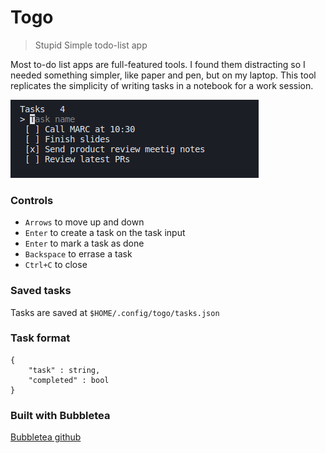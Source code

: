 # Togo
> Stupid Simple todo-list app

Most to-do list apps are full-featured tools. I found them distracting so I needed something simpler, like paper and pen, but on my laptop. This tool replicates the simplicity of writing tasks in a notebook for a work session.

![togo ui](ui.png)

### **Controls**  
- `Arrows` to move up and down
- `Enter` to create a task on the task input
- `Enter` to mark a task as done
- `Backspace` to errase a task
- `Ctrl+C` to close

### **Saved tasks**  
Tasks are saved at `$HOME/.config/togo/tasks.json`

### **Task format**  
```
{
    "task" : string,
    "completed" : bool
}
```

### Built with Bubbletea

[Bubbletea github](github.com/charmbracelet/bubbletea)
